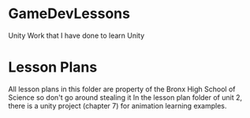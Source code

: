 # GameDevLessons
 Unity Work that I have done to learn Unity
# Lesson Plans 
 All lesson plans in this folder are property of the Bronx High School of Science so don't go around stealing it
 In the lesson plan folder of unit 2, there is a unity project (chapter 7) for animation learning examples.

